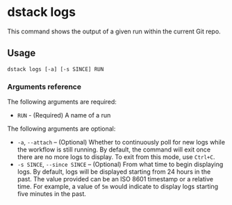 # dstack logs

This command shows the output of a given run within the current Git repo.

## Usage

```shell
dstack logs [-a] [-s SINCE] RUN
```

### Arguments reference

The following arguments are required:

- `RUN` - (Required) A name of a run

The following arguments are optional:

-  `-a`, `--attach` – (Optional) Whether to continuously poll for new logs while the workflow is still running. 
   By default, the command will exit once there are no more logs to display. To exit from this mode, use `Ctrl+C`.
- `-s SINCE`, `--since SINCE` – (Optional) From what time to begin displaying logs. By default, logs will be displayed
  starting from 24 hours in the past. The value provided can be an ISO 8601 timestamp or a
  relative time. For example, a value of `5m` would indicate to display logs starting five
  minutes in the past.